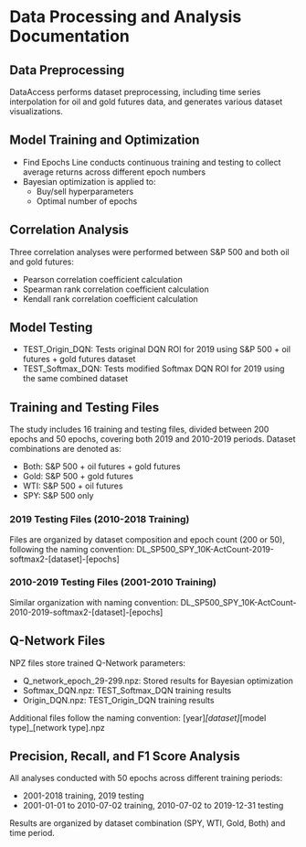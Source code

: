 # Data Processing and Analysis Documentation

## Data Preprocessing
DataAccess performs dataset preprocessing, including time series interpolation for oil and gold futures data, and generates various dataset visualizations.

## Model Training and Optimization
- Find Epochs Line conducts continuous training and testing to collect average returns across different epoch numbers
- Bayesian optimization is applied to:
  - Buy/sell hyperparameters
  - Optimal number of epochs

## Correlation Analysis
Three correlation analyses were performed between S&P 500 and both oil and gold futures:
- Pearson correlation coefficient calculation
- Spearman rank correlation coefficient calculation 
- Kendall rank correlation coefficient calculation

## Model Testing
- TEST_Origin_DQN: Tests original DQN ROI for 2019 using S&P 500 + oil futures + gold futures dataset
- TEST_Softmax_DQN: Tests modified Softmax DQN ROI for 2019 using the same combined dataset

## Training and Testing Files
The study includes 16 training and testing files, divided between 200 epochs and 50 epochs, covering both 2019 and 2010-2019 periods. Dataset combinations are denoted as:
- Both: S&P 500 + oil futures + gold futures
- Gold: S&P 500 + gold futures
- WTI: S&P 500 + oil futures
- SPY: S&P 500 only

### 2019 Testing Files (2010-2018 Training)
Files are organized by dataset composition and epoch count (200 or 50), following the naming convention:
DL_SP500_SPY_10K-ActCount-2019-softmax2-[dataset]-[epochs]

### 2010-2019 Testing Files (2001-2010 Training)
Similar organization with naming convention:
DL_SP500_SPY_10K-ActCount-2010-2019-softmax2-[dataset]-[epochs]

## Q-Network Files
NPZ files store trained Q-Network parameters:
- Q_network_epoch_29-299.npz: Stored results for Bayesian optimization
- Softmax_DQN.npz: TEST_Softmax_DQN training results
- Origin_DQN.npz: TEST_Origin_DQN training results

Additional files follow the naming convention:
[year]_[dataset]_[model type]_[network type].npz

## Precision, Recall, and F1 Score Analysis
All analyses conducted with 50 epochs across different training periods:
- 2001-2018 training, 2019 testing
- 2001-01-01 to 2010-07-02 training, 2010-07-02 to 2019-12-31 testing

Results are organized by dataset combination (SPY, WTI, Gold, Both) and time period.
